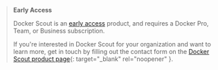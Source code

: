 > **Early Access**
>
> Docker Scout is an [early access](/release-lifecycle/#early-access-ea)
> product, and requires a Docker Pro, Team, or Business subscription.
>
> If you're interested in Docker Scout for your organization and want to
> learn more, get in touch by filling out the contact form on the
> [Docker Scout product page](https://docker.com/products/docker-scout){: target="_blank" rel="noopener" }.
